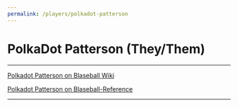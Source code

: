 ```yaml
---
permalink: /players/polkadot-patterson
---
```


# PolkaDot Patterson (They/Them)



---

[Polkadot Patterson on Blaseball Wiki](https://www.blaseball.wiki/w/PolkaDot_Patterson)

[Polkadot Patterson on Blaseball-Reference](https://blaseball-reference.com/players/polkadot-patterson)

---